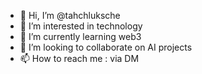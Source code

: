 - 👋 Hi, I’m @tahchluksche
- 👀 I’m interested in technology
- 🌱 I’m currently learning web3
- 💞️ I’m looking to collaborate on AI projects
- 📫 How to reach me : via DM

<!---
tahchluksche/tahchluksche is a ✨ special ✨ repository because its `README.md` (this file) appears on your GitHub profile.
You can click the Preview link to take a look at your changes.
--->
